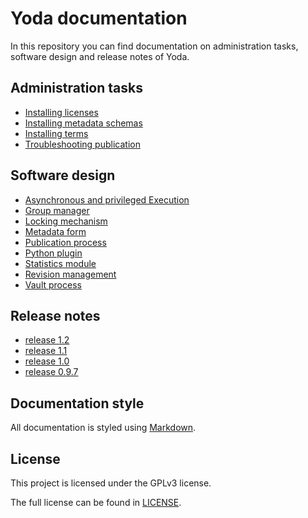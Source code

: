 # Yoda documentation
In this repository you can find documentation on administration tasks, software design and release notes of Yoda.

## Administration tasks
- [Installing licenses](administration/installing-licenses.md)
- [Installing metadata schemas](administration/installing-metadata-schemas.md)
- [Installing terms](administration/installing-terms.md)
- [Troubleshooting publication](administration/troubleshooting_publication.md)

## Software design
- [Asynchronous and privileged Execution](design/async_system_execution.md)
- [Group manager](design/group_manager.md)
- [Locking mechanism](design/locking_mechanism.md)
- [Metadata form](design/metadata_form.md)
- [Publication process](design/publication_process.md)
- [Python plugin](design/python_plugin.md)
- [Statistics module](design/statistics.md)
- [Revision management](design/revisions.md)
- [Vault process](design/vault_process.md)

## Release notes
- [release 1.2](release_notes/release-1.2.md)
- [release 1.1](release_notes/release-1.1.md)
- [release 1.0](release_notes/release-1.0.md)
- [release 0.9.7](release_notes/release-0.9.7.md)

## Documentation style
All documentation is styled using [Markdown](https://guides.github.com/features/mastering-markdown/).

## License
This project is licensed under the GPLv3 license.

The full license can be found in [LICENSE](LICENSE).

